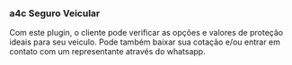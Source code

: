 ### a4c Seguro Veicular

Com este plugin, o cliente pode verificar as opções e valores de proteção ideais para seu veiculo. Pode também baixar sua cotação e/ou entrar em contato com um representante através do whatsapp.
